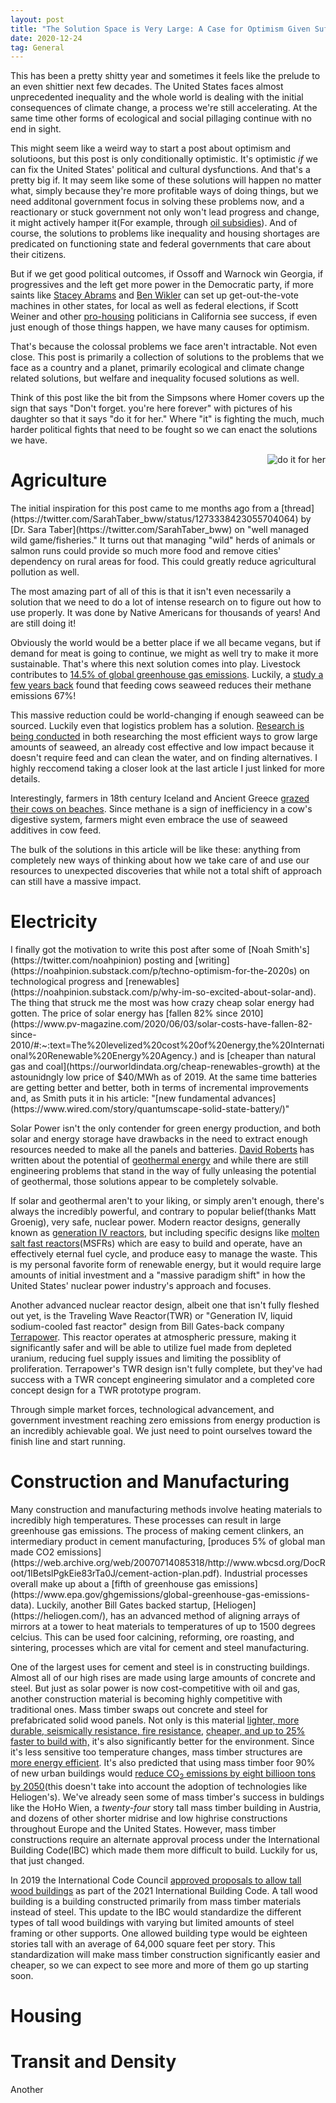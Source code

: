 ```yaml
---
layout: post
title: "The Solution Space is Very Large: A Case for Optimism Given Sufficient Political Will"
date: 2020-12-24
tag: General
---
```

This has been a pretty shitty year and sometimes it feels like the prelude to an even shittier next few decades. The United States faces almost unprecedented inequality and the whole world is dealing with the initial consequences of climate change, a process we're still accelerating. At the same time other forms of ecological and social pillaging continue with no end in sight.  

This might seem like a weird way to start a post about optimism and solutioons, but this post is only conditionally optimistic. It's optimistic _if_ we can fix the United States' political and cultural dysfunctions. And that's a pretty big if. It may seem like some of these solutions will happen no matter what, simply because they're more profitable ways of doing things, but we need additonal government focus in solving these problems now, and a reactionary or stuck government not only won't lead progress and change, it might actively hamper it(For example, through [oil subsidies]()). And of course, the solutions to problems like inequality and housing shortages are predicated on functioning state and federal governments that care about their citizens.

But if we get good political outcomes, if Ossoff and Warnock win Georgia, if progressives and the left get more power in the Democratic party, if more saints like [Stacey Abrams]() and [Ben Wikler]() can set up get-out-the-vote machines in other states, for local as well as federal elections, if Scott Weiner and other [pro-housing]() politicians in California see success, if even just enough of those things happen, we have many causes for optimism.  

That's because the colossal problems we face aren't intractable. Not even close. This post is primarily a collection of solutions to the problems that we face as a country and a planet, primarily ecological and climate change related solutions, but welfare and inequality focused solutions as well.  

Think of this post like the bit from the Simpsons where Homer covers up the sign that says "Don't forget. you're here forever" with pictures of his daughter so that it says "do it for her." Where "it" is fighting the much, much harder political fights that need to be fought so we can enact the solutions we have.  

<img src="https://i.pinimg.com/originals/62/1f/3b/621f3b2135b528a0a1f99547e5075136.png"
     alt="do it for her" 
     style="float: right; margin-left: 20px;"
     />  

<h1>Agriculture</h1>
The initial inspiration for this post came to me months ago from a [thread](https://twitter.com/SarahTaber_bww/status/1273338423055704064) by [Dr. Sara Taber](https://twitter.com/SarahTaber_bww) on "well managed wild game/fisheries." It turns out that managing "wild" herds of animals or salmon runs could provide so much more food and remove cities' dependency on rural areas for food. This could greatly reduce agricultural pollution as well.  

The most amazing part of all of this is that it isn't even necessarily a solution that we need to do a lot of intense research on to figure out how to use properly. It was done by Native Americans for thousands of years! And are still doing it!  

Obviously the world would be a better place if we all became vegans, but if demand for meat is going to continue, we might as well try to make it more sustainable. That's where this next solution comes into play. Livestock contributes to [14.5% of global greenhouse gas emissions](https://www.sciencedirect.com/science/article/pii/S221209631730027X). Luckily, a [study a few years back](https://www.sciencedirect.com/science/article/abs/pii/S0959652619321559) found that feeding cows seaweed reduces their methane emissions 67%!  

This massive reduction could be world-changing if enough seaweed can be sourced. Luckily even that logistics problem has a solution. [Research is being conducted](https://civileats.com/2019/06/03/can-we-grow-enough-seaweed-to-help-cows-fight-climate-change/) in both researching the most efficient ways to grow large amounts of seaweed, an already cost effective and low impact because it doesn't require feed and can clean the water, and on finding alternatives. I highly reccomend taking a closer look at the last article I just linked for more details.  

Interestingly, farmers in 18th century Iceland and Ancient Greece [grazed their cows on beaches](https://e360.yale.edu/features/how-eating-seaweed-can-help-cows-to-belch-less-methane). Since methane is a sign of inefficiency in a cow's digestive system, farmers might even embrace the use of seaweed additives in cow feed.  

The bulk of the solutions in this article will be like these: anything from completely new ways of thinking about how we take care of and use our resources to unexpected discoveries that while not a total shift of approach can still have a massive impact.

<h1>Electricity</h1>
I finally got the motivation to write this post after some of [Noah Smith's](https://twitter.com/noahpinion) posting and [writing](https://noahpinion.substack.com/p/techno-optimism-for-the-2020s) on technological progress and [renewables](https://noahpinion.substack.com/p/why-im-so-excited-about-solar-and). The thing that struck me the most was how crazy cheap solar energy had gotten. The price of solar energy has [fallen 82% since 2010](https://www.pv-magazine.com/2020/06/03/solar-costs-have-fallen-82-since-2010/#:~:text=The%20levelized%20cost%20of%20energy,the%20International%20Renewable%20Energy%20Agency.) and is [cheaper than natural gas and coal](https://ourworldindata.org/cheap-renewables-growth) at the astounidngly low price of $40/MWh as of 2019. At the same time batteries are getting better and better, both in terms of incremental improvements and, as Smith puts it in his article: "[new fundamental advances](https://www.wired.com/story/quantumscape-solid-state-battery/)"  

Solar Power isn't the only contender for green energy production, and both solar and energy storage have drawbacks in the need to extract enough resources needed to make all the panels and batteries. [David Roberts]() has written about the potential of [geothermal energy](https://www.vox.com/energy-and-environment/2020/10/21/21515461/renewable-energy-geothermal-egs-ags-supercritical) and while there are still engineering problems that stand in the way of fully unleasing the potential of geothermal, those solutions appear to be completely solvable.  

If solar and geothermal aren't to your liking, or simply aren't enough, there's always the incredibly powerful, and contrary to popular belief(thanks Matt Groenig), very safe, nuclear power. Modern reactor designs, generally known as [generation IV reactors](https://en.wikipedia.org/wiki/Generation_IV_reactor), but including specific designs like [molten salt fast reactors](https://onlinelibrary.wiley.com/doi/full/10.1002/ese3.59)(MSFRs) which are easy to build and operate, have an effectively eternal fuel cycle, and produce easy to manage the waste. This is my personal favorite form of renewable energy, but it would require large amounts of initial investment and a "massive paradigm shift" in how the United States' nuclear power industry's approach and focuses.  

Another advanced nuclear reactor design, albeit one that isn't fully fleshed out yet, is the Traveling Wave Reactor(TWR) or "Generation IV, liquid sodium-cooled fast reactor" design from Bill Gates-back company [Terrapower](https://www.terrapower.com/our-work/traveling-wave-reactor-technology/). This reactor operates at atmospheric pressure, making it significantly safer and will be able to utilize fuel made from depleted uranium, reducing fuel supply issues and limiting the possiblity of proliferation. Terrapower's TWR design isn't fully complete, but they've had success with a TWR concept engineering simulator and a completed core concept design for a TWR prototype program.  

Through simple market forces, technological advancement, and government investment reaching zero emissions from energy production is an incredibly achievable goal. We just need to point ourselves toward the finish line and start running.  

<h1>Construction and Manufacturing</h1>
Many construction and manufacturing methods involve heating materials to incredibly high temperatures. These processes can result in large greenhouse gas emissions. The process of making cement clinkers, an intermediary product in cement manufacturing, [produces 5% of global man made CO2 emissions](https://web.archive.org/web/20070714085318/http://www.wbcsd.org/DocRoot/1IBetslPgkEie83rTa0J/cement-action-plan.pdf). Industrial processes overall make up about a [fifth of greenhouse gas emissions](https://www.epa.gov/ghgemissions/global-greenhouse-gas-emissions-data). Luckily, another Bill Gates backed startup, [Heliogen](https://heliogen.com/), has an advanced method of aligning arrays of mirrors at a tower to heat materials to temperatures of up to 1500 degrees celcius. This can be used foor calcining, reforming, ore roasting, and sintering, processes which are vital for cement and steel manufacturing.  


One of the largest uses for cement and steel is in constructing buildings. Almost all of our high rises are made using large amounts of concrete and steel. But just as solar power is now cost-competitive with oil and gas, another construction material is becoming highly competitive with traditional ones. Mass timber swaps out concrete and steel for prefabricated solid wood panels. Not only is this material [lighter, more durable, seismically resistance, fire resistance](https://www.oregon.gov/ODF/Documents/ForestBenefits/Beck-mass-timber-market-analysis-report.pdf), [cheaper, and up to 25% faster to build with,](https://www.awc.org/pdf/education/des/ReThinkMag-DES610A-MassTimberinNorthAmerica-161031.pdf) it's also significantly better for the environment. Since it's less sensitive too temperature changes, mass timber structures are [more energy efficient](https://www.fpl.fs.fed.us/documnts/fplrp/fpl_rp702.pdf). It's also predicted that using mass timber foor 90% of new urban buildings would [reduce CO<sub>2</sub> emissions by eight billioon tons by 2050](https://www.nature.com/articles/s41893-019-0462-4)(this doesn't take into account the adoption of technologies like Heliogen's). We've already seen some of mass timber's success in buldings like the HoHo Wien, a _twenty-four_ story tall mass timber building in Austria, and dozens of other shorter midrise and low highrise constructions throughout Europe and the United States. However, mass timber constructions require an alternate approval process under the International Building Code(IBC) which made them more difficult to build. Luckily for us, that just changed.  

In 2019 the International Code Council [approved proposals to allow tall wood buildings](https://www.woodworks.org/wp-content/uploads/wood_solution_paper-TALL-WOOD.pdf) as part of the 2021 International Building Code. A tall wood building is a building constructed primarily from mass timber materials instead of steel. This update to the IBC would standardize the different types of tall wood buildings with varying but limited amounts of steel framing or other supports. One allowed building type would be eighteen stories tall with an average of 64,000 square feet per story. This standardization will make mass timber construction significantly easier and cheaper, so we can expect to see more and more of them go up starting soon.  

<h1>Housing</h1>

<h1>Transit and Density</h1>
Another




